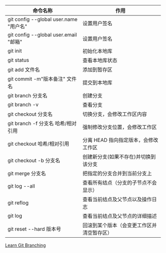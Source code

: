 | 命令名称                               | 作用                                     |
| -------------------------------------- | ---------------------------------------- |
| git config --global user.name "用户名" | 设置用户签名                             |
| git config --global user.email "邮箱"  | 设置用户签名                             |
| git init                               | 初始化本地库                             |
| git status                             | 查看本地库状态                           |
| git add 文件名                         | 添加到暂存区                             |
| git commit -m"版本备注" 文件名  | 提交到本地库                             |
| git branch 分支名                  | 创建分支                                             |
| git branch -v                      | 查看分支                                             |
| git checkout 分支名                | 切换分支，会修改工作区内容                                   |
| git branch -f 分支名 哈希/相对引用 | 强制修改分支位置，会修改工作区                              |
| git checkout 哈希/相对引用         | 分离 HEAD 指向指定版本，会修改工作区                        |
| git checkout -b 分支名             | 创建新分支(如果不存在)并切换到该分支                 |
| git merge 分支名                   | 把指定的分支合并到当前分支上                         |
| git log --all                      | 查看所有结点（分支的子节点不会显示） |
| git reflog                             | 查看当前结点及父节点以及操作日志         |
| git log                                | 查看当前结点及父节点的详细描述           |
| git reset --hard 版本号                | 回滚到某个版本（会变更工作区并清空暂存区） |

[Learn Git Branching](https://learngitbranching.js.org/?demo=&locale=zh_CN)